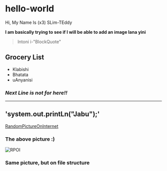 # hello-world
Hi, My Name Is (x3) SLim-TEddy

**I am basically trying to see if I will be able to add an image lana yini**

> Intoni i-"BlockQuote"

## Grocery List
- Klabishi
- Bhatata
- uAnyanisi

### *Next Line is not for here!!*
----
  'system.out.printLn("Jabu");'
----

[RandomPictureOnInternet](https://unsplash.com/photos/a-pathway-leading-to-a-field-of-flowers-Hj2J0pG5ktg)

### The above picture :) 
![RPOI](https://unsplash.com/photos/a-pathway-leading-to-a-field-of-flowers-Hj2J0pG5ktg)

### Same picture, but on file structure
